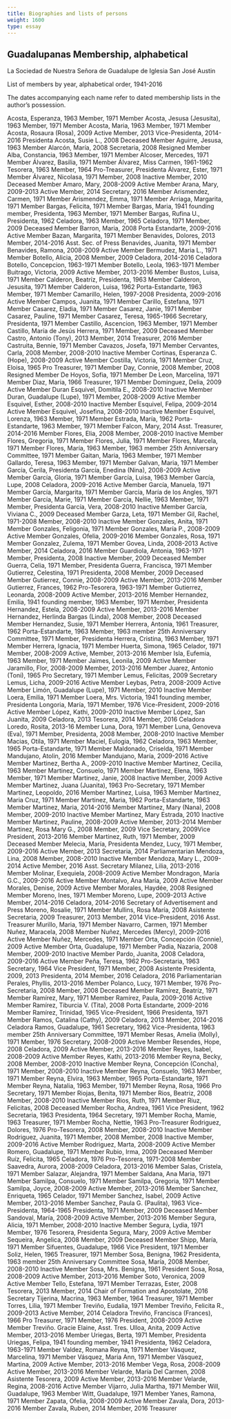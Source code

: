 ```yaml
---
title: Biographies and lists of persons
weight: 1600
type: essay
---
```


## Guadalupanas Membership, alphabetical

La Sociedad de Nuestra Señora de Guadalupe de Iglesia San José Austin

List of members by year, alphabetical order, 1941-2016

The dates accompanying each name refer to dated membership lists in the author’s possession.

Acosta, Esperanza, 1963 Member, 1971 Member
Acosta, Jesusa (Jesusita), 1963 Member, 1971 Member
Acosta, Maria, 1963 Member, 1971 Member
Acosta, Rosaura (Rosa), 2009 Active Member, 2013
    Vice-Presidenta, 2014-2016 Presidenta
Acosta, Susie L., 2008 Deceased Member
Aguirre, Jesusa, 1963 Member
Alarcón, María,  2008 Secretaria, 2008 Resigned Member
Alba, Constancia, 1963 Member, 1971 Member
Alcoser, Mercedes, 1971 Member
Álvarez, Basilia, 1971 Member
Álvarez, Miss Carmen, 1961-1962 Tesorera, 1963 Member,
  1964 Pro-Treasurer, Presidenta
Álvarez, Ester, 1971 Member
Álvarez, Nicolasa, 1971 Member, 2008 Inactive Member,
  2010 Deceased Member
Amaro, Mary, 2008-2009 Active Member
Arana, Mary, 2009-2013 Active Member, 2014 Secretary,
  2016 Member
Arismendez, Carmen, 1971 Member
Arismendez, Emma, 1971 Member
Arriaga, Margarita, 1971 Member
Bargas, Felicita, 1971 Member
Bargas, Maria, 1941 founding member, Presidenta, 1963
  Member, 1971 Member
Bargas, Rufina U., Presidenta, 1962 Celadora, 1963
  Member, 1965
Celadora, 1971 Member, 2009 Deceased Member
Barron, Maria, 2008 Porta Estandarte, 2009-2016 Active
  Member
Bazan, Margarita, 1971 Member
Benavides, Dolores, 2013 Member,
  2014-2016 Asst. Sec. of Press
Benavides, Juanita, 1971 Member
Benavides, Ramona, 2008-2009 Active Member
Bermudez, Maria L., 1971 Member
Botello, Alicia, 2008 Member, 2009 Celadora,
  2014-2016 Celadora
Botello, Concepcion, 1963-1971 Member
Botello, Leola, 1963-1971 Member
Buitrago, Victoria, 2009 Active Member, 2013-2016 Member
Bustos, Luisa, 1971 Member
Calderon, Beatríz, Presidenta, 1963 Member
Calderon, Jesusita, 1971 Member
Calderon, Luisa, 1962 Porta-Estandarte,
  1963 Member, 1971 Member
Camarillo, Helen, 1997-2008 Presidenta,
  2009-2016 Active Member
Campos, Juanita, 1971 Member
Carillo, Estefana, 1971 Member
Casarez, Eladia, 1971 Member
Casarez, Janie, 1971 Member
Casarez, Pauline, 1971 Member
Casarez, Teresa, 1965-1966 Secretary,
  Presidenta, 1971 Member
Castillo, Ascencion, 1963 Member, 1971 Member
Castillo, María de Jesús Herrera, 1971 Member,
  2009 Deceased Member
Castro, Antonio (Tony), 2013 Member,
  2014 Treasurer, 2016 Member
Castruita, Bennie, 1971 Member
Cavazos, Josefa, 1971 Member
Cervantes, Carla, 2008 Member, 2008-2010 Inactive Member
Cortinas, Esperanza C. (Hope), 2008-2009 Active Member
Costilla, Victoria, 1971 Member
Cruz, Eloisa, 1965 Pro Treasurer, 1971 Member
Day, Connie, 2008 Member, 2008 Resigned Member
De Hoyos, Sofia, 1971 Member
De Leon, Marcelina, 1971 Member
Diaz, Maria, 1966 Treasurer, 1971 Member
Dominguez, Delia, 2009 Active Member
Duran Esquivel, Domitila E., 2008-2010 Inactive Member
Duran, Guadalupe (Lupe), 1971 Member,
  2008-2009 Active Member
Esquivel, Esther, 2008-2010 Inactive Member
Esquivel, Felipa, 2009-2014 Active Member
Esquivel, Josefina, 2008-2010 Inactive Member
Esquivel, Lorenza, 1963 Member, 1971 Member
Estrada, María, 1962 Porta-Estandarte,
  1963 Member, 1971 Member
Falcon, Mary, 2014 Asst. Treasurer, 2014-2016 Member
Flores, Elia, 2008 Member, 2008-2010 Inactive Member
Flores, Gregoria, 1971 Member
Flores, Julia, 1971 Member
Flores, Marcela, 1971 Member
Flores, María, 1963 Member,
  1963 member 25th Anniversary Committee, 1971 Member
Gaitan, Maria, 1963 Member, 1971 Member
Gallardo, Teresa, 1963 Member, 1971 Member
Galvan, Maria, 1971 Member
García, Cerila, Presidenta
García, Enedina (Nina), 2008-2009 Active Member
García, Gloria, 1971 Member
García, Luisa, 1963 Member
García, Lupe, 2008 Celadora, 2009-2016 Active Member
García, Manuela, 1971 Member
García, Margarita, 1971 Member
García, María de los Angles, 1971 Member
García, Marie, 1971 Member
García, Nellie, 1963 Member, 1971 Member, Presidenta
García, Vera, 2008-2010 Inactive Member
García, Viviana C., 2009 Deceased Member
Garza, Leta, 1971 Member
Gil, Rachel, 1971-2008 Member, 2008-2010 Inactive Member
Gonzales, Anita, 1971 Member
Gonzales, Feligonia, 1971 Member
Gonzales, María P., 2008-2009 Active Member
Gonzales, Ofelia, 2009-2016 Member
Gonzales, Rosa, 1971 Member
Gonzalez, Zulema, 1971 Member
Govea, Linda, 2008-2013 Active Member,
  2014 Celadora, 2016 Member
Guardiola, Antonia, 1963-1971 Member, Presidenta,
  2008 Inactive Member, 2009 Deceased Member
Guerra, Celia, 1971 Member, Presidenta
Guerra, Francisca, 1971 Member
Gutierrez, Celestina, 1971 Presidenta,
  2008 Member, 2009 Deceased Member
Gutierrez, Connie, 2008-2009 Active Member,
  2013-2016 Member
Gutierrez, Frances, 1962 Pro-Tesorera, 1963-1971 Member
Gutierrez, Leonarda, 2008-2009 Active Member,
  2013-2016 Member
Hernandez, Emilia, 1941 founding member,
  1963 Member, 1971 Member, Presidenta
Hernandez, Estela, 2008-2009 Active Member,
  2013-2016 Member
Hernandez, Herlinda Bargas (Linda), 2008 Member,
  2008 Deceased Member
Hernandez, Susie, 1971 Member
Herrera, Antonia, 1961 Treasurer,
  1962 Porta-Estandarte, 1963 Member, 1963 member 25th Anniversary Committee, 1971 Member, Presidenta
Herrera, Cristina, 1963 Member, 1971 Member
Herrera, Ignacia, 1971 Member
Huerta, Simona, 1965 Celador, 1971 Member,
  2008-2009 Active, Member, 2013-2016 Member
Isla, Eufemia, 1963 Member, 1971 Member
Jaimes, Leonila, 2009 Active Member
Jaramillo, Flor, 2008-2009 Member, 2013-2016 Member
Juarez, Antonio (Toni), 1965 Pro Secretary, 1971 Member
Lemus, Felicitas, 2009 Secretary
Lemus, Licha, 2009-2016 Active Member
Leybas, Petra, 2008-2009 Active Member
Limón, Guadalupe (Lupe), 1971 Member,
  2010 Inactive Member
Loera, Emilia, 1971 Member
Loera, Mrs. Victoria, 1941 founding member, Presidenta
Longoria, María, 1971 Member,
  1976 Vice-President, 2009-2016 Active Member
López, Kathi, 2009-2010 Inactive Member
López, San Juanita, 2009 Celadora, 2013 Tesorera,
  2014 Member, 2016 Celadora
Loredo, Rosita, 2013-16 Member
Luna, Dora, 1971 Member
Luna, Genoveva (Eva), 1971 Member, Presidenta,
  2008 Member, 2008-2010 Inactive Member
Macias, Otila, 1971 Member
Maciel, Eulogia, 1962 Celadora, 1963 Member,
  1965 Porta-Estandarte, 1971 Member
Maldonado, Criselda, 1971 Member
Mandujano, Atolin, 2016 Member
Mandujano, María, 2009-2016 Active Member
Martinez, Bertha A., 2009-2010 Inactive Member
Martinez, Cecilia, 1963 Member
Martinez, Consuelo, 1971 Member
Martinez, Elena, 1963 Member, 1971 Member
Martinez, Janie, 2008 Inactive Member,
  2009 Active Member
Martinez, Juana (Juanita), 1963 Pro-Secretary,
  1971 Member
Martinez, Leopoldo, 2016 Member
Martinez, Luisa, 1963 Member
Martinez, Maria Cruz, 1971 Member
Martinez, Maria, 1962 Porta-Estandarte, 1963 Member
Martinez, Maria, 2014-2016 Member
Martinez, Mary (Nana), 2008 Member,
  2009-2010 Inactive Member
Martinez, Mary Estrada, 2010 Inactive Member
Martinez, Pauline, 2008-2009 Active Member,
  2013-2014 Member
Martinez, Rosa Mary G., 2008 Member,
  2009 Vice Secretary, 2009Vice President, 2013-2016 Member
Martinez, Ruth, 1971 Member, 2009 Deceased Member
Melecia, María, Presidenta
Mendez, Lucy, 1971 Member, 2009-2016 Active Member,
  2013 Secretaria, 2014 Parliamentarian
Mendoza, Lina, 2008 Member, 2008-2010 Inactive Member
Mendoza, Mary L., 2009-2014 Active Member,
  2016 Asst. Secretary
Milanez, Lilia, 2013-2016 Member
Molinar, Exequiela, 2008-2009 Active Member
Mondragon, María G.C., 2009-2016 Active Member
Montalvo, Ana María, 2009 Active Member
Morales, Denise, 2009 Active Member
Morales, Haydée, 2008 Resigned Member
Moreno, Ines, 1971 Member
Moreno, Lupe, 2009-2013 Active Member,
  2014-2016 Celadora, 2014-2016 Secretary of Advertisement and Press
Moreno, Rosalie, 1971 Member
Mullins, Rosa María, 2008 Asistente Secretaria,
  2009 Treasurer, 2013 Member, 2014 Vice-President, 2016 Asst. Treasurer
Murillo, Maria, 1971 Member
Navarro, Carmen, 1971 Member
Nuñez, Maracela, 2008 Member
Nuñez, Mercedes (Mercy), 2009-2016 Active Member
Nuñez, Mercedes, 1971 Member
Orta, Concepción (Connie), 2009 Active Member
Orta, Guadalupe, 1971 Member
Padia, Nazaria, 2008 Member, 2009-2010 Inactive Member
Pardo, Juanita, 2008 Celadora, 2009-2016 Active Member
Peña, Teresa, 1962 Pro-Secretaria, 1963 Secretary,
  1964 Vice President, 1971 Member,  2008 Asistente Presidenta, 2009, 2013 Presidenta, 2014 Member, 2016 Celadora, 2016 Parliamentarian
Perales, Phyllis, 2013-2016 Member
Polanco, Lucy, 1971 Member, 1976 Pro-Secretaria,
  2008 Member, 2008 Deceased Member
Ramírez, Beatríz, 1971 Member
Ramírez, Mary, 1971 Member
Ramírez, Paula, 2009-2016 Active Member
Ramírez, Tiburcia V. (Tita),
  2008 Porta Estandarte, 2009-2016 Member
Ramírez, Trinidad, 1965 Vice-President,
  1966 Presidenta, 1971 Member
Ramos, Catalina (Cathy), 2009 Celadora,
  2013 Member, 2014-2016 Celadora
Ramos, Guadalupe, 1961 Secretary, 1962 Vice-Presidenta,
  1963 member 25th Anniversary Committee, 1971 Member
Resas, Amelia (Molly), 1971 Member,
  1976 Secretary, 2008-2009 Active Member
Resendes, Hope, 2008 Celadora,
  2009 Active Member, 2013-2016 Member
Reyes, Isabel, 2008-2009 Active Member
Reyes, Kathi, 2013-2016 Member
Reyna, Becky, 2008 Member, 2008-2010 Inactive Member
Reyna, Concepción (Concha), 1971 Member,
  2008-2010 Inactive Member
Reyna, Consuelo, 1963 Member, 1971 Member
Reyna, Elvira, 1963 Member, 1965 Porta-Estandarte,
  1971 Member
Reyna, Natalia, 1963 Member, 1971 Member
Reyna, Rosa, 1966 Pro Secretary, 1971 Member
Riojas, Benita, 1971 Member
Rios, Beatriz, 2008 Member, 2008-2010 Inactive Member
Rios, Ruth, 1971 Member
Riuz, Felicitas, 2008 Deceased Member
Rocha, Andrea, 1961 Vice President,
  1962 Secretaria, 1963 Presidenta, 1964 Secretary, 1971 Member
Rocha, Mamie, 1963 Treasurer, 1971 Member
Rocha, Nettie, 1963 Pro-Treasurer
Rodriguez, Dolores, 1976 Pro-Tesorera, 2008 Member,
  2008-2010 Inactive Member
Rodriguez, Juanita, 1971 Member, 2008 Member,
  2008 Inactive Member, 2009-2016 Active Member
Rodriguez, Marta, 2008-2009 Active Member
Romero, Guadalupe, 1971 Member
Rubio, Irma, 2009 Deceased Member
Ruíz, Felicita, 1965 Celadora, 1976 Pro-Tesorera,
  1971-2008 Member
Saavedra, Aurora, 2008-2009 Celadora, 2013-2016 Member
Salas, Cristela, 1971 Member
Salazar, Alejandra, 1971 Member
Saldana, Ana Maria, 1971 Member
Samilpa, Consuelo, 1971 Member
Samilpa, Gregoria, 1971 Member
Samilpa, Joyce, 2008-2009 Active Member,
  2013-2016 Member
Sanchez, Enriqueta, 1965 Celador, 1971 Member
Sanchez, Isabel, 2009 Active Member, 2013-2016 Member
Sanchez, Paula G. (Paulita),
  1963 Vice-Presidenta, 1964-1965 Presidenta, 1971 Member, 2009 Deceased Member
Sandoval, María, 2008-2009 Active Member,
  2013-2016 Member
Segura, Alicia, 1971 Member, 2008-2010 Inactive Member
Segura, Lydia, 1971 Member, 1976 Tesorera, Presidenta
Segura, Mary, 2009 Active Member
Sequeira, Angelica, 2008 Member, 2009 Deceased Member
Shipp, María, 1971 Member
Sifuentes, Guadalupe, 1966 Vice President, 1971 Member
Soliz, Helen, 1965 Treasurer, 1971 Member
Sosa, Benigna, 1962 Presidenta,
  1963 member 25th Anniversary Committee
Sosa, María, 2008 Member, 2008-2010 Inactive Member
Sosa, Mrs. Benigna, 1961 President
Sosa, Rosa, 2008-2009 Active Member, 2013-2016 Member
Soto, Veronica, 2009 Active Member
Tello, Estefana, 1971 Member
Terrazas, Ester, 2008 Tesorera, 2013 Member,
  2014 Chair of Formation and Apostolate, 2016 Secretary
Tijerina, Macrina, 1963 Member, 1964 Treasurer,
  1971 Member
Torres, Lilia, 1971 Member
Treviño, Eudalia, 1971 Member
Treviño, Felicita R., 2009-2013 Active Member,
  2014 Celadora
Treviño, Francisca (Frances), 1966 Pro Treasurer,
  1971 Member, 1976 President, 2008-2009 Active Member
Treviño. Gracie Elaine, Asst. Tres.
Ulloa, Anita, 2009 Active Member, 2013-2016 Member
Uriegas, Berta, 1971 Member, Presidenta
Uriegas, Felipa, 1941 founding member,
  1941 Presidenta, 1962
Celadora, 1963-1971 Member
Valdez, Romana Reyna, 1971 Member
Vásquez, Marcelina, 1971 Member
Vásquez, Maria Ann, 1971 Member
Vásquez, Martina, 2009 Active Member, 2013-2016 Member
Vega, Rosa, 2008-2009 Active Member, 2013-2016 Member
Velarde, María Del Carmen, 2008 Asistente Tesorera,
  2009 Active Member, 2013-2016 Member
Velarde, Regina, 2008-2016 Active Member
Vijarro, Julia Martha, 1971 Member
Will, Guadalupe, 1963 Member
Witt, Guadalupe, 1971 Member
Yanes, Ramona, 1971 Member
Zapata, Ofelia, 2008-2009 Active Member
Zavala, Dora, 2013-2016 Member
Zavala, Ruben, 2014 Member, 2016 Treasurer
